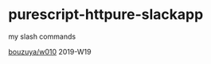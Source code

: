 # purescript-httpure-slackapp

my slash commands

[bouzuya/w010][] 2019-W19

[bouzuya/w010]: https://github.com/bouzuya/w010
